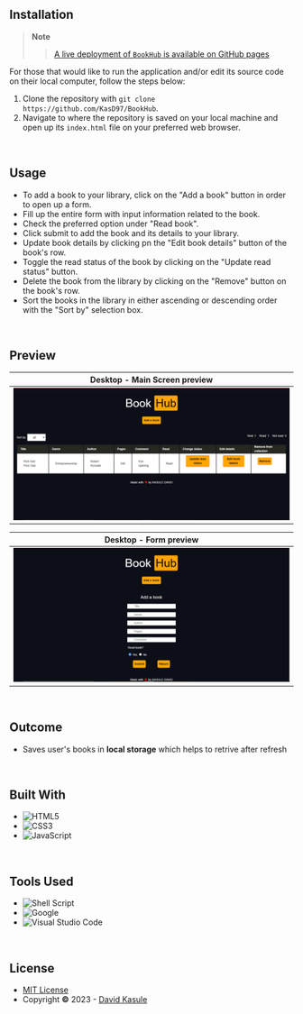 ## **Installation**

> **Note** 
>> [A live deployment of `BookHub` is available on GitHub pages](https://kasd97.github.io/BookHub/)

For those that would like to run the application and/or edit its source code on their local computer, follow the steps below:

1. Clone the repository with `git clone https://github.com/KasD97/BookHub`.
2. Navigate to where the repository is saved on your local machine and open up its `index.html` file on your preferred web browser.

<br>

## **Usage**

- To add a book to your library, click on the "Add a book" button in order to open up a form.
- Fill up the entire form with input information related to the book.
- Check the preferred option under "Read book".
- Click submit to add the book and its details to your library.
- Update book details by clicking pn the "Edit book details" button of the book's row.
- Toggle the read status of the book by clicking on the "Update read status" button.
- Delete the book from the library by clicking on the "Remove" button on the book's row.
- Sort the books in the library in either ascending or descending order with the "Sort by" selection box.

<br>

## **Preview**

| Desktop - Main Screen preview |
| :-------------: |
| <img src='images/main-screen.PNG' alt='desktop-main-screen-preview'>    |

| Desktop - Form preview |
| :-------------: |
| <img src='images/form-preview.PNG' alt='form-preview'>    |

<br>

## **Outcome**

* Saves user's books in **local storage** which helps to retrive after refresh

<br>

## **Built With**

- ![HTML5](https://img.shields.io/badge/html5-%23E34F26.svg?style=for-the-badge&logo=html5&logoColor=white)   
- ![CSS3](https://img.shields.io/badge/css3-%231572B6.svg?style=for-the-badge&logo=css3&logoColor=white)   
- ![JavaScript](https://img.shields.io/badge/javascript-%23323330.svg?style=for-the-badge&logo=javascript&logoColor=%23F7DF1E)


<br>

## **Tools Used**

- ![Shell Script](https://img.shields.io/badge/Bash-%23121011.svg?style=for-the-badge&logo=gnu-bash&logoColor=white)   
- ![Google](https://img.shields.io/badge/google-4285F4?style=for-the-badge&logo=google&logoColor=white) 
- ![Visual Studio Code](https://img.shields.io/badge/Visual%20Studio%20Code-0078d7.svg?style=for-the-badge&logo=visual-studio-code&logoColor=white)   

<br>

## **License**

- [MIT License](https://github.com/KasD97/BookHub/blob/main/LICENSE)
- Copyright **©** 2023 - [David Kasule](https://github.com/KasD97/)

<br>
